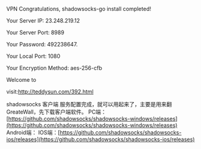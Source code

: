 VPN
Congratulations, shadowsocks-go install completed!

Your Server IP: 23.248.219.12 

Your Server Port: 8989 

Your Password: 492238647. 

Your Local Port: 1080 

Your Encryption Method: aes-256-cfb 


Welcome to 

visit:http://teddysun.com/392.html


shadowsocks 客户端
服务配置完成，就可以用起来了，主要是用来翻GreateWall，先下载客户端软件。
PC端：[https://github.com/shadowsocks/shadowsocks-windows/releases](https://github.com/shadowsocks/shadowsocks-windows/releases)
Android端： 
IOS端：[https://github.com/shadowsocks/shadowsocks-ios/releases](https://github.com/shadowsocks/shadowsocks-ios/releases)
